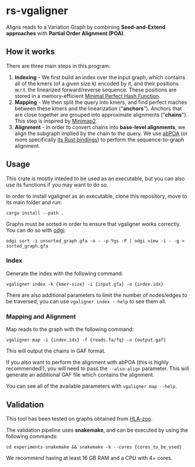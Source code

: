 # rs-vgaligner
Aligns reads to a Variation Graph by combining **Seed-and-Extend approaches** with **Partial Order Alignment (POA)**.

## How it works
There are three main steps in this program:

1. **Indexing** - We first build an index over the input graph, which contains all of the kmers (of a given size k) encoded by it, and
   their positions w.r.t. the linearized forward/reverse sequence. These positions are stored in a memory-efficient [Minimal Perfect Hash Function](https://github.com/10XGenomics/rust-boomphf).
2. **Mapping** - We then split the query into kmers, and find perfect maches between these kmers and the linearization ("**anchors**"). 
   Anchors that are close together are grouped into approximate alignments ("**chains**"). This step is inspired by [Minimap2](https://github.com/lh3/minimap2).
3. **Alignment** - In order to convert chains into **base-level alignments**, we align the subgraph implied by the chain
   to the query. We use [abPOA](https://github.com/yangao07/abPOA) (or more specifically [its Rust bindings](https://github.com/HopedWall/rs-abPOA))
   to perform the sequence-to-graph alignment.

## Usage
This crate is mostly inteded to be used as an executable, but you can also use its functions if you may want to do so.

In order to install vgaligner as an executable, clone this repository, move to its main folder and run:

```
cargo install --path .
```

Graphs must be sorted in order to ensure that vgaligner works correctly. You can do so with [odgi](https://github.com/pangenome/odgi):

```
odgi sort -i unsorted_graph.gfa -o - -p Ygs -P | odgi view -i - -g > sorted_graph.gfa
```

### Index

Generate the index with the following command:

```
vgaligner index -k {kmer-size} -i {input.gfa} -o {index.idx}
```

There are also additional parameters to limit the number of nodes/edges to be traversed, you can use 
```vgaligner index --help``` to see them all.

### Mapping and Alignment

Map reads to the graph with the following command:

```
vgaligner map -i {index.idx} -f {reads.fa/fq} -o {output.gaf}
```

This will output the chains in GAF format. 

If you also want to perform 
the alignment with abPOA (this is highly recommended!), you will need to pass the ```--also-align``` parameter. 
This will generate an additional GAF file which contains the alignment.

You can see all of the available parameters with ```vgaligner map --help```.

## Validation
This tool has been tested on graphs obtained from [HLA-zoo](https://github.com/ekg/HLA-zoo). 

The validation pipeline uses **snakemake**, and can be executed by using the following commands:

```
cd experiments-snakemake && snakemake -k --cores {cores_to_be_used}
```

We recommend having at least 16 GB RAM and a CPU with 4+ cores.
